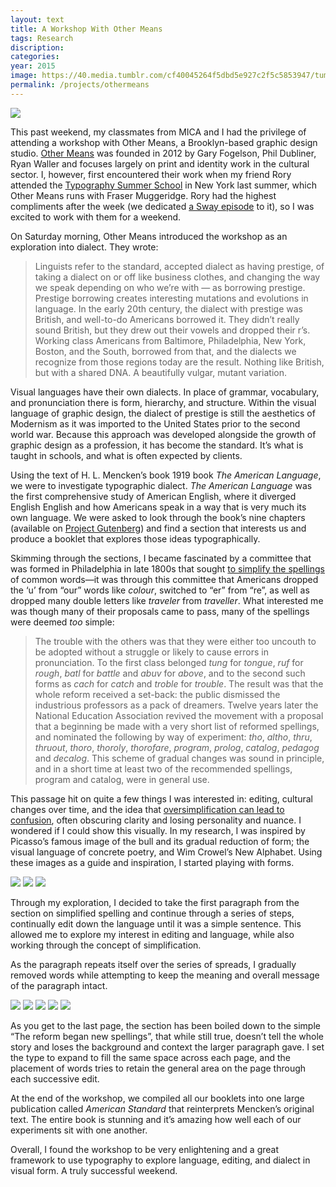 ```yaml
---
layout: text
title: A Workshop With Other Means
tags: Research
discription:
categories:
year: 2015
image: https://40.media.tumblr.com/cf40045264f5dbd5e927c2f5c5853947/tumblr_inline_nvwpef9AaN1qzwy5u_1280.jpg
permalink: /projects/othermeans
---
```


<img src="https://41.media.tumblr.com/680e716f3f04fb36eec576d1585d464f/tumblr_inline_nvwpcipGQV1qzwy5u_1280.png">

<p>This past weekend, my classmates from MICA and I had the privilege of attending a workshop with Other Means, a Brooklyn-based graphic design studio. <a href="http://www.othermeans.us">Other Means</a>&nbsp;was founded in 2012 by Gary Fogelson, Phil Dubliner, Ryan Waller and focuses largely on print and identity work in the cultural sector. I, however, first encountered their work when my friend Rory attended the <a href="http://typographysummerschool.org">Typography Summer School</a> in New York last summer, which Other Means runs with Fraser Muggeridge. Rory had the highest compliments after the week (we dedicated <a href="http://this-is-sway.tumblr.com/post/94505945758">a Sway episode</a>&nbsp;to it), so I was excited to work with them for a weekend.</p>

<p>On Saturday morning, Other Means introduced the workshop as an exploration into dialect. They wrote:</p>

<blockquote><p>Linguists refer to the standard, accepted dialect as having prestige, of taking a dialect on or off like business clothes, and changing the way we speak depending on who we’re with — as borrowing prestige. Prestige borrowing creates interesting mutations and evolutions in language. In the early 20th century, the dialect with prestige was British, and well-to-do Americans borrowed it. They didn’t really sound British, but they drew out their vowels and dropped their r’s. Working class Americans from Baltimore, Philadelphia, New York, Boston, and the South, borrowed from that, and the dialects we recognize from those regions today are the result. Nothing like British, but with a shared DNA. A beautifully vulgar, mutant variation.</p></blockquote>

<p>Visual languages have their own dialects. In place of grammar, vocabulary, and pronunciation there is form, hierarchy, and structure. Within the visual language of graphic design, the dialect of prestige is still the aesthetics of Modernism as it was imported to the United States prior to the second world war. Because this approach was developed alongside the growth of graphic design as a profession, it has become the standard. It’s what is taught in schools, and what is often expected by clients.</p>

<p>Using the text of H. L. Mencken’s book 1919 book <i>The American Language</i>, we were to investigate typographic dialect. <i>The American Language</i> was the first comprehensive study of American English, where it diverged English English and how Americans speak in a way that is very much its own language. We were asked  to look through the book’s nine chapters (available on <a href="http://www.gutenberg.org/ebooks/43376?msg=welcome_stranger#Simplified_Spelling">Project Gutenberg</a>) and find a section that interests us and produce a booklet that explores those ideas typographically.</p>

<p>Skimming through the sections, I became fascinated by a committee that was formed in Philadelphia in late 1800s that sought <a href="http://www.gutenberg.org/files/43376/43376-h/43376-h.htm#Simplified_Spelling">to simplify the spellings</a> of common words—it was through this committee that Americans dropped the ‘u’ from “our” words like <i>colour</i>, switched to “er” from “re”, as well as dropped many double letters like <i>traveler</i> from <i>traveller</i>. What interested me was though many of their proposals came to pass, many of the spellings were deemed <i>too</i> simple:</p>

<blockquote><p>The trouble with the others was that they were either too uncouth to be adopted without a struggle or likely to cause errors in pronunciation. To the first class belonged <i>tung</i> for <i>tongue</i>, <i>ruf</i> for <i>rough</i>, <i>batl</i> for <i>battle</i> and <i>abuv</i> for <i>above</i>, and to the second such forms as <i>cach</i> for <i>catch</i> and <i>troble</i> for <i>trouble</i>. The result was that the whole reform received a set-back: the public dismissed the industrious professors as a pack of dreamers. Twelve years later the National Education Association revived the movement with a proposal that a beginning be made with a very short list of reformed spellings, and nominated the following by way of experiment: <i>tho</i>, <i>altho</i>, <i>thru</i>, <i>thruout</i>, <i>thoro</i>, <i>thoroly</i>, <i>thorofare</i>, <i>program</i>, <i>prolog</i>, <i>catalog</i>, <i>pedagog</i> and <i>decalog</i>. This scheme of gradual changes was sound in principle, and in a short time at least two of the recommended spellings, program and catalog, were in general use.</p></blockquote>

<p>This passage hit on quite a few things I was interested in: editing, cultural changes over time, and the idea that <a href="http://jarrettfuller.tumblr.com/post/128643334087/less-simplicity">oversimplification can lead to confusion</a>, often obscuring clarity and losing personality and nuance. I wondered if I could show this visually. In my research, I was inspired by Picasso’s famous image of the bull and its gradual reduction of form; the visual language of concrete poetry, and Wim Crowel’s New Alphabet. Using these images as a guide and inspiration, I started playing with forms.</p>

<img src="https://41.media.tumblr.com/56e4c113c35535b01a22839722df5f72/tumblr_inline_nvwpd89Uxu1qzwy5u_1280.jpg" >

<img src="http://33.media.tumblr.com/67955cfdb83c9e740afec6d2aa230cc7/tumblr_inline_nvwpdgIzjX1qzwy5u_500.gif" >

<img src="https://41.media.tumblr.com/ca3cee674704307408f604f636cfc23b/tumblr_inline_nvwpdt6vaK1qzwy5u_1280.png" >

<p>Through my exploration, I decided to take the first paragraph from the section on simplified spelling and continue through a series of steps, continually edit down the language until it was a simple sentence. This allowed me to explore my interest in editing and language, while also working through the concept of simplification.</p>

<p>As the paragraph repeats itself over the series of spreads, I gradually removed words while attempting to keep the meaning and overall message of the paragraph intact.</p>

<img src="https://40.media.tumblr.com/72292c86ab18f0f08a4e8d04117f6963/tumblr_inline_nvwpedDHnB1qzwy5u_1280.jpg">
<img src="https://36.media.tumblr.com/c3a0310801a11c04a8c52be834b0d749/tumblr_inline_nvwpedS8Od1qzwy5u_1280.jpg" data-orig-width="1875" data-orig-height="1425">
<img src="https://41.media.tumblr.com/0649dfb1def69dac86ec0d32877be8fd/tumblr_inline_nvwpeeKn7S1qzwy5u_1280.jpg" data-orig-width="1875" data-orig-height="1425">
<img src="https://40.media.tumblr.com/cf40045264f5dbd5e927c2f5c5853947/tumblr_inline_nvwpef9AaN1qzwy5u_1280.jpg" data-orig-width="1875" data-orig-height="1425">
<img src="https://40.media.tumblr.com/adb8119deaaf46cf4614c89f40d0d889/tumblr_inline_nvwpeggSp81qzwy5u_1280.jpg" data-orig-width="938" data-orig-height="1425">

<p>As you get to the last page, the section has been boiled down to the simple “The reform began new spellings”, that while still true, doesn’t tell the whole story and loses the background and context the larger paragraph gave. I set the type to expand to fill the same space across each page, and the placement of words  tries to retain the general area on the page through each successive edit.</p><p>At the end of the workshop, we compiled all our booklets into one large publication called <i>American Standard</i> that reinterprets Mencken’s original text. The entire book is stunning and it’s amazing how well each of our experiments sit with one another.</p><p>Overall, I found the workshop to be very enlightening and a great framework to use typography to explore language, editing, and dialect in visual form. A truly successful weekend.</p>
